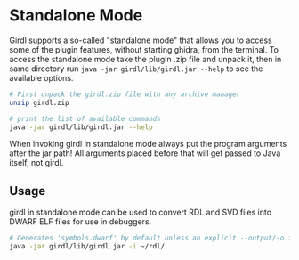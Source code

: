 # Standalone Mode

Girdl supports a so-called "standalone mode" that allows you to access some of the plugin features, without starting ghidra, from the terminal.
To access the standalone mode take the plugin .zip file and unpack it, then in same directory run `java -jar girdl/lib/girdl.jar --help` to see the available options.
```bash
# First unpack the girdl.zip file with any archive manager
unzip girdl.zip

# print the list of available commands
java -jar girdl/lib/girdl.jar --help
```

When invoking girdl in standalone mode always put the program arguments after the jar path! All arguments placed before that will get passed to Java itself, not girdl.

## Usage

girdl in standalone mode can be used to convert RDL and SVD files into DWARF ELF files for use in debuggers.

```bash
# Generates 'symbols.dwarf' by default unless an explicit --output/-o flag is given
java -jar girdl/lib/girdl.jar -i ~/rdl/
```